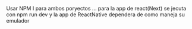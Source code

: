 Usar NPM I para ambos poryectos ... para la app de react(Next) se jecuta con npm run dev y la app de ReactNative dependera de como maneja su emulador

